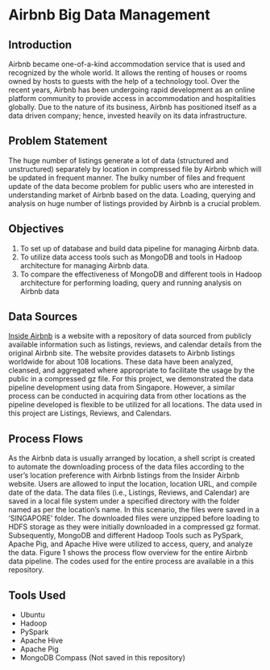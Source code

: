 # Airbnb Big Data Management

## Introduction
Airbnb became one-of-a-kind accommodation service that is used and recognized by the whole world. It allows the renting of houses or rooms owned by hosts to guests with the help of a technology tool. Over the recent years, Airbnb has been undergoing rapid development as an online platform community to provide access in accommodation and hospitalities globally. Due to the nature of its business, Airbnb has positioned itself as a data driven company; hence, invested heavily on its data infrastructure. 

## Problem Statement
The huge number of listings generate a lot of data (structured and unstructured) separately by location in compressed file by Airbnb which will be updated in frequent manner. The bulky number of files and frequent update of the data become problem for public users who are interested in understanding market of Airbnb based on the data. Loading, querying and analysis on huge number of listings provided by Airbnb is a crucial problem. 

## Objectives 
1. To set up of database and build data pipeline for managing Airbnb data. 
2. To utilize data access tools such as MongoDB and tools in Hadoop architecture for managing Airbnb data.
3. To compare the effectiveness of MongoDB and different tools in Hadoop architecture for performing loading, query and running analysis on Airbnb data

## Data Sources
[Inside Airbnb](http://insideairbnb.com/get-the-data.html) is a website with a repository of data sourced from publicly available information such as listings, reviews, and calendar details from the original Airbnb site. The website provides datasets to Airbnb listings worldwide for about 108 locations. These data have been analyzed, cleansed, and aggregated where appropriate to facilitate the usage by the public in a compressed gz file. For this project, we demonstrated the data pipeline development using data from Singapore. However, a similar process can be conducted in acquiring data from other locations as the pipeline developed is flexible to be utilized for all locations. The data used in this project are Listings, Reviews, and Calendars. 

## Process Flows
As the Airbnb data is usually arranged by location, a shell script is created to automate the downloading process of the data files according to the user’s location preference with Airbnb listings from the Insider Airbnb website. Users are allowed to input the location, location URL, and compile date of the data. The data files (i.e., Listings, Reviews, and Calendar) are saved in a local file system under a specified directory with the folder named as per the location’s name. In this scenario, the files were saved in a ‘SINGAPORE’ folder. The downloaded files were unzipped before loading to HDFS storage as they were initially downloaded in a compressed gz format. Subsequently, MongoDB and different Hadoop Tools such as PySpark, Apache Pig, and Apache Hive were utilized to access, query, and analyze the data. Figure 1 shows the process flow overview for the entire Airbnb data pipeline. The codes used for the entire process are available in a this repository.



## Tools Used
- Ubuntu 
- Hadoop
- PySpark
- Apache Hive
- Apache Pig
- MongoDB Compass (Not saved in this repository)



